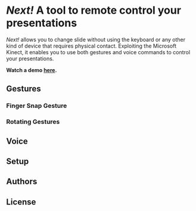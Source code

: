 # *Next!* A tool to remote control your presentations

*Next!* allows you to change slide without using the keyboard or any other kind of device that requires physical contact. Exploiting the Microsoft Kinect, it enables you to use both gestures and voice commands to control your presentations.

**Watch a demo [here](https://youtu.be/r-WBsEpnS9Q).**

## Gestures
### Finger Snap Gesture
### Rotating Gestures

## Voice

## Setup

## Authors

## License